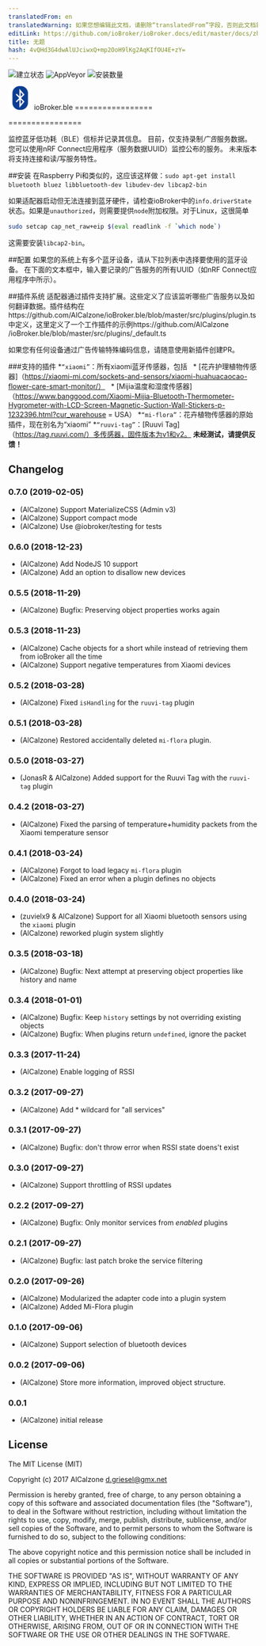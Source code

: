 ```yaml
---
translatedFrom: en
translatedWarning: 如果您想编辑此文档，请删除“translatedFrom”字段，否则此文档将再次自动翻译
editLink: https://github.com/ioBroker/ioBroker.docs/edit/master/docs/zh-cn/adapterref/iobroker.ble/README.md
title: 无题
hash: 4vQHd3G4dwAlUJciwxQ+mp2OoH9lKg2AqKIfOU4E+zY=
---
```

![建立状态](https://travis-ci.org/AlCalzone/ioBroker.ble.svg?branch=master)
![AppVeyor](https://ci.appveyor.com/api/projects/status/github/AlCalzone/ioBroker.ble?branch=master&svg=true)
![安装数量](http://iobroker.live/badges/ble-stable.svg)

<img src="admin/ble.png" height="48" /> ioBroker.ble =================

================

监控蓝牙低功耗（BLE）信标并记录其信息。
目前，仅支持录制*广告*服务数据。您可以使用nRF Connect应用程序（服务数据UUID）监控公布的服务。
未来版本将支持连接和读/写服务特性。

##安装
在Raspberry Pi和类似的，这应该这样做：`sudo apt-get install bluetooth bluez libbluetooth-dev libudev-dev libcap2-bin`

如果适配器启动但无法连接到蓝牙硬件，请检查ioBroker中的`info.driverState`状态。如果是`unauthorized`，则需要提供`node`附加权限。对于Linux，这很简单

```bash
sudo setcap cap_net_raw+eip $(eval readlink -f `which node`)
```

这需要安装`libcap2-bin`。

##配置
如果您的系统上有多个蓝牙设备，请从下拉列表中选择要使用的蓝牙设备。
在下面的文本框中，输入要记录的广告服务的所有UUID（如nRF Connect应用程序中所示）。

##插件系统
适配器通过插件支持扩展。这些定义了应该监听哪些广告服务以及如何翻译数据。插件结构在https://github.com/AlCalzone/ioBroker.ble/blob/master/src/plugins/plugin.ts中定义，这里定义了一个工作插件的示例https://github.com/AlCalzone /ioBroker.ble/blob/master/src/plugins/_default.ts

如果您有任何设备通过广告传输特殊编码信息，请随意使用新插件创建PR。

###支持的插件
*`“xiaomi”`：所有xiaomi蓝牙传感器，包括
  * [花卉护理植物传感器]（https://xiaomi-mi.com/sockets-and-sensors/xiaomi-huahuacaocao-flower-care-smart-monitor/）
  * [Mijia温度和湿度传感器]（https://www.banggood.com/Xiaomi-Mijia-Bluetooth-Thermometer-Hygrometer-with-LCD-Screen-Magnetic-Suction-Wall-Stickers-p-1232396.html?cur_warehouse = USA）
*`“mi-flora”`：花卉植物传感器的原始插件，现在别名为“xiaomi”
*`“ruuvi-tag”`：[Ruuvi Tag]（https://tag.ruuvi.com/）多传感器，固件版本为v1和v2。 **未经测试，请提供反馈！**

## Changelog

### 0.7.0 (2019-02-05)
* (AlCalzone) Support MaterializeCSS (Admin v3)
* (AlCalzone) Support compact mode
* (AlCalzone) Use @iobroker/testing for tests

### 0.6.0 (2018-12-23)
* (AlCalzone) Add NodeJS 10 support
* (AlCalzone) Add an option to disallow new devices

### 0.5.5 (2018-11-29)
* (AlCalzone) Bugfix: Preserving object properties works again

### 0.5.3 (2018-11-23)
* (AlCalzone) Cache objects for a short while instead of retrieving them from ioBroker all the time
* (AlCalzone) Support negative temperatures from Xiaomi devices

### 0.5.2 (2018-03-28)
* (AlCalzone) Fixed `isHandling` for the `ruuvi-tag` plugin

### 0.5.1 (2018-03-28)
* (AlCalzone) Restored accidentally deleted `mi-flora` plugin.

### 0.5.0 (2018-03-27)
* (JonasR & AlCalzone) Added support for the Ruuvi Tag with the `ruuvi-tag` plugin

### 0.4.2 (2018-03-27)
* (AlCalzone) Fixed the parsing of temperature+humidity packets from the Xiaomi temperature sensor

### 0.4.1 (2018-03-24)
* (AlCalzone) Forgot to load legacy `mi-flora` plugin
* (AlCalzone) Fixed an error when a plugin defines no objects

### 0.4.0 (2018-03-24)
* (zuvielx9 & AlCalzone) Support for all Xiaomi bluetooth sensors using the `xiaomi` plugin
* (AlCalzone) reworked plugin system slightly

### 0.3.5 (2018-03-18)
* (AlCalzone) Bugfix: Next attempt at preserving object properties like history and name

### 0.3.4 (2018-01-01)
* (AlCalzone) Bugfix: Keep `history` settings by not overriding existing objects
* (AlCalzone) Bugfix: When plugins return `undefined`, ignore the packet

### 0.3.3 (2017-11-24)
* (AlCalzone) Enable logging of RSSI

### 0.3.2 (2017-09-27)
* (AlCalzone) Add * wildcard for "all services"

### 0.3.1 (2017-09-27)
* (AlCalzone) Bugfix: don't throw error when RSSI state doens't exist

### 0.3.0 (2017-09-27)
* (AlCalzone) Support throttling of RSSI updates

### 0.2.2 (2017-09-27)
* (AlCalzone) Bugfix: Only monitor services from _enabled_ plugins

### 0.2.1 (2017-09-27)
* (AlCalzone) Bugfix: last patch broke the service filtering

### 0.2.0 (2017-09-26)
* (AlCalzone) Modularized the adapter code into a plugin system
* (AlCalzone) Added Mi-Flora plugin

### 0.1.0 (2017-09-06)
* (AlCalzone) Support selection of bluetooth devices

### 0.0.2 (2017-09-06)
* (AlCalzone) Store more information, improved object structure.

### 0.0.1
* (AlCalzone) initial release

## License
The MIT License (MIT)

Copyright (c) 2017 AlCalzone <d.griesel@gmx.net>

Permission is hereby granted, free of charge, to any person obtaining a copy
of this software and associated documentation files (the "Software"), to deal
in the Software without restriction, including without limitation the rights
to use, copy, modify, merge, publish, distribute, sublicense, and/or sell
copies of the Software, and to permit persons to whom the Software is
furnished to do so, subject to the following conditions:

The above copyright notice and this permission notice shall be included in
all copies or substantial portions of the Software.

THE SOFTWARE IS PROVIDED "AS IS", WITHOUT WARRANTY OF ANY KIND, EXPRESS OR
IMPLIED, INCLUDING BUT NOT LIMITED TO THE WARRANTIES OF MERCHANTABILITY,
FITNESS FOR A PARTICULAR PURPOSE AND NONINFRINGEMENT. IN NO EVENT SHALL THE
AUTHORS OR COPYRIGHT HOLDERS BE LIABLE FOR ANY CLAIM, DAMAGES OR OTHER
LIABILITY, WHETHER IN AN ACTION OF CONTRACT, TORT OR OTHERWISE, ARISING FROM,
OUT OF OR IN CONNECTION WITH THE SOFTWARE OR THE USE OR OTHER DEALINGS IN
THE SOFTWARE.